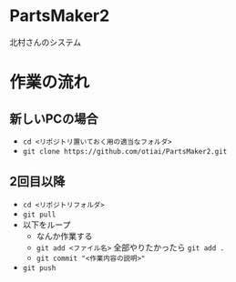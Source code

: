 # PartsMaker2
北村さんのシステム

# 作業の流れ

## 新しいPCの場合

- `cd <リポジトリ置いておく用の適当なフォルダ>`
- `git clone https://github.com/otiai/PartsMaker2.git`

## 2回目以降

- `cd <リポジトリフォルダ>`
- `git pull`
- 以下をループ
    - なんか作業する
    - `git add <ファイル名>` 全部やりたかったら `git add .`
    - `git commit "<作業内容の説明>"`
- `git push`

